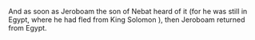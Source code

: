 And as soon as Jeroboam the son of Nebat heard of it (for he was still in Egypt, where he had fled from King Solomon ), then Jeroboam returned from Egypt.
